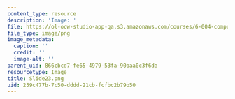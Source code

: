 ```yaml
---
content_type: resource
description: 'Image: '
file: https://ol-ocw-studio-app-qa.s3.amazonaws.com/courses/6-004-computation-structures-spring-2017/259c477b7c50dddd21cbfcfbc2b79b50_Slide23.png
file_type: image/png
image_metadata:
  caption: ''
  credit: ''
  image-alt: ''
parent_uid: 866cbcd7-fe65-4979-53fa-90baa0c3f6da
resourcetype: Image
title: Slide23.png
uid: 259c477b-7c50-dddd-21cb-fcfbc2b79b50
---
```


